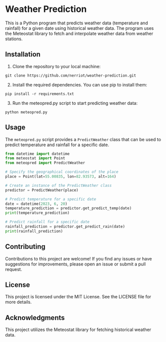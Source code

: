 # Weather Prediction
This is a Python program that predicts weather data (temperature and rainfall) for a given date using historical weather data. The program uses the Meteostat library to fetch and interpolate weather data from weather stations.

## Installation

1. Clone the repository to your local machine:
```console
git clone https://github.com/nerriot/weather-prediction.git
```

2. Install the required dependencies. You can use pip to install them:
```console
pip install -r requirements.txt
```

3. Run the meteopred.py script to start predicting weather data:
```console
python meteopred.py
```

## Usage

The `meteopred.py` script provides a `PredictWeather` class that can be used to predict temperature and rainfall for a specific date.

```python
from datetime import datetime
from meteostat import Point
from meteopred import PredictWeather

# Specify the geographical coordinates of the place
place = Point(lat=55.00835, lon=82.93573, alt=164)

# Create an instance of the PredictWeather class
predictor = PredictWeather(place)

# Predict temperature for a specific date
date = datetime(2023, 6, 20)
temperature_prediction = predictor.get_predict_temp(date)
print(temperature_prediction)

# Predict rainfall for a specific date
rainfall_prediction = predictor.get_predict_rain(date)
print(rainfall_prediction)
```

## Contributing
Contributions to this project are welcome! If you find any issues or have suggestions for improvements, please open an issue or submit a pull request.

## License
This project is licensed under the MIT License. See the LICENSE file for more details.

## Acknowledgments
This project utilizes the Meteostat library for fetching historical weather data.
